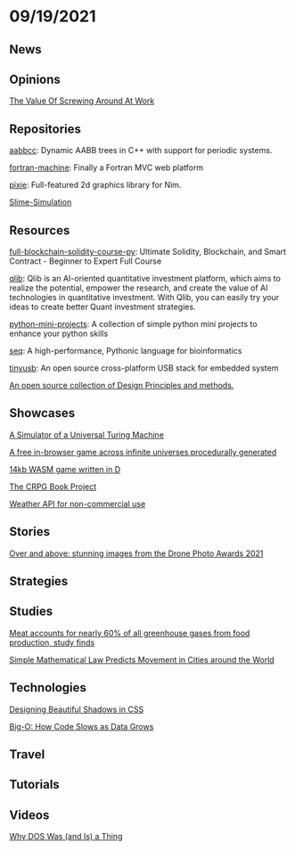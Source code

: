 # 09/19/2021

## News

## Opinions
[The Value Of Screwing Around At Work](https://madned.substack.com/p/the-value-of-screwing-around-at-work)

## Repositories
[aabbcc](https://github.com/lohedges/aabbcc): Dynamic AABB trees in C++ with support for periodic systems.

[fortran-machine](https://github.com/mapmeld/fortran-machine): Finally a Fortran MVC web platform

[pixie](https://github.com/treeform/pixie): Full-featured 2d graphics library for Nim.

[Slime-Simulation](https://github.com/SebLague/Slime-Simulation)

## Resources
[full-blockchain-solidity-course-py](https://github.com/smartcontractkit/full-blockchain-solidity-course-py): Ultimate Solidity, Blockchain, and Smart Contract - Beginner to Expert Full Course

[qlib](https://github.com/microsoft/qlib): Qlib is an AI-oriented quantitative investment platform, which aims to realize the potential, empower the research, and create the value of AI technologies in quantitative investment. With Qlib, you can easily try your ideas to create better Quant investment strategies.

[python-mini-projects](https://github.com/Python-World/python-mini-projects): A collection of simple python mini projects to enhance your python skills

[seq](https://github.com/seq-lang/seq): A high-performance, Pythonic language for bioinformatics

[tinyusb](https://github.com/hathach/tinyusb): An open source cross-platform USB stack for embedded system

[An open source collection of Design Principles and methods.](https://principles.design/)

## Showcases
[A Simulator of a Universal Turing Machine](https://www.codeproject.com/Articles/1179819/A-Simulator-of-a-Universal-Turing-Machine)

[A free in-browser game across infinite universes procedurally generated](https://across-multiverse.com/)

[14kb WASM game written in D](https://skoppe.github.io/spasm/examples/underrun/)

[The CRPG Book Project](https://crpgbook.wordpress.com/)

[Weather API for non-commercial use](https://open-meteo.com/en/docs)

## Stories
[Over and above: stunning images from the Drone Photo Awards 2021](https://www.theguardian.com/artanddesign/gallery/2021/sep/10/over-and-above-drone-photo-awards-2021)


## Strategies


## Studies
[Meat accounts for nearly 60% of all greenhouse gases from food production, study finds](https://www.theguardian.com/environment/2021/sep/13/meat-greenhouses-gases-food-production-study)

[Simple Mathematical Law Predicts Movement in Cities around the World](https://www.scientificamerican.com/article/simple-mathematical-law-predicts-movement-in-cities-around-the-world/#)

## Technologies
[Designing Beautiful Shadows in CSS](https://www.joshwcomeau.com/css/designing-shadows/)

[Big-O: How Code Slows as Data Grows](https://nedbatchelder.com/text/bigo.html)

## Travel

## Tutorials

## Videos
[Why DOS Was (and Is) a Thing](https://www.youtube.com/watch?v=3E5Hog5OnIM)
